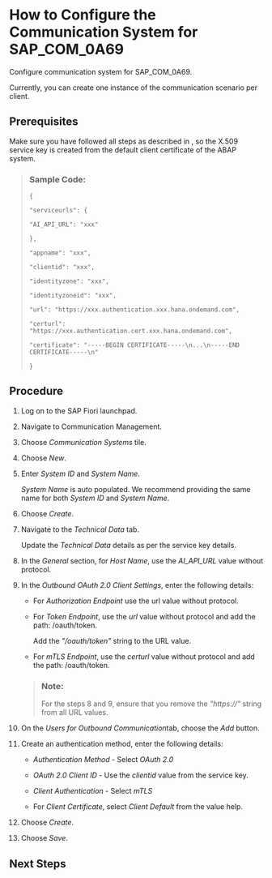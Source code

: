 <!-- loio7d691a07627442a3b1d07000417c8056 -->

# How to Configure the Communication System for SAP\_COM\_0A69

Configure communication system for SAP\_COM\_0A69.

Currently, you can create one instance of the communication scenario per client.



<a name="loio7d691a07627442a3b1d07000417c8056__section_mlw_cqq_hdc"/>

## Prerequisites

Make sure you have followed all steps as described in  <?sap-ot O2O class="- topic/xref " href="9cd044550da94218ba18ffcb8bfb01b7.xml" text="" desc="" xtrc="xref:1" xtrf="file:/home/builder/src/dita-all/jjq1673438782153/loio2080d0faf9d84ce6aa14caa4caa32935_en-US/src/content/localization/en-us/7d691a07627442a3b1d07000417c8056.xml" output-class="" outputTopicFile="file:/home/builder/tp.net.sf.dita-ot/2.3/plugins/com.elovirta.dita.markdown_1.3.0/xsl/dita2markdownImpl.xsl" ?> , so the X.509 service key is created from the default client certificate of the ABAP system.

> ### Sample Code:  
> ```
> {
> 
> "serviceurls": {
> 
> "AI_API_URL": "xxx"
> 
> },
> 
> "appname": "xxx",
> 
> "clientid": "xxx",
> 
> "identityzone": "xxx",
> 
> "identityzoneid": "xxx",
> 
> "url": "https://xxx.authentication.xxx.hana.ondemand.com",
> 
> "certurl": "https://xxx.authentication.cert.xxx.hana.ondemand.com",
> 
> "certificate": "-----BEGIN CERTIFICATE-----\n...\n-----END CERTIFICATE-----\n"
> 
> }
> ```



<a name="loio7d691a07627442a3b1d07000417c8056__section_arh_hqq_hdc"/>

## Procedure

1.  Log on to the SAP Fiori launchpad.

2.  Navigate to Communication Management.

3.  Choose *Communication Systems* tile.

4.  Choose *New*.

5.  Enter *System ID* and *System Name*.

    *System Name* is auto populated. We recommend providing the same name for both *System ID* and *System Name*.

6.  Choose *Create*.

7.  Navigate to the *Technical Data* tab.

    Update the *Technical Data* details as per the service key details.

8.  In the *General* section, for *Host Name*, use the *AI\_API\_URL* value without protocol.

9.  In the *Outbound OAuth 2.0 Client Settings*, enter the following details:

    -   For *Authorization Endpoint* use the url value without protocol.

    -   For *Token Endpoint*, use the *url* value without protocol and add the path: /oauth/token.

        Add the *"/oauth/token"* string to the URL value.

    -   For *mTLS Endpoint*, use the *certurl* value without protocol and add the path: /oauth/token.


    > ### Note:  
    > For the steps 8 and 9, ensure that you remove the *"https://"* string from all URL values.

10. On the *Users for Outbound Communication*tab, choose the *Add* button.

11. Create an authentication method, enter the following details:

    -   *Authentication Method* - Select *OAuth 2.0* 

    -   *OAuth 2.0 Client ID* - Use the *clientid* value from the service key.

    -   *Client Authentication* - Select *mTLS*

    -   For *Client Certificate*, select *Client Default* from the value help.


12. Choose *Create*.

13. Choose *Save*.




<a name="loio7d691a07627442a3b1d07000417c8056__section_izk_s2b_f2c"/>

## Next Steps

 <?sap-ot O2O class="- topic/xref " href="16d3b0ed27b64bebb4f1ccdac7663ba0.xml" text="" desc="" xtrc="xref:2" xtrf="file:/home/builder/src/dita-all/jjq1673438782153/loio2080d0faf9d84ce6aa14caa4caa32935_en-US/src/content/localization/en-us/7d691a07627442a3b1d07000417c8056.xml" output-class="" outputTopicFile="file:/home/builder/tp.net.sf.dita-ot/2.3/plugins/com.elovirta.dita.markdown_1.3.0/xsl/dita2markdownImpl.xsl" ?> 

